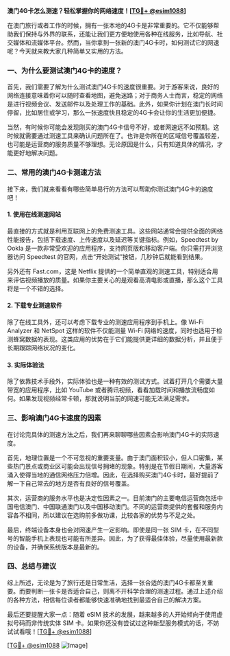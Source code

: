 **澳门4G卡怎么测速？轻松掌握你的网络速度！[[TG💪+ @esim1088](https://t.me/s/esim1088)]**

在澳门旅行或者工作的时候，拥有一张本地的4G卡是非常重要的。它不仅能够帮助我们保持与外界的联系，还能让我们更方便地使用各种在线服务，比如导航、社交媒体和流媒体平台。然而，当你拿到一张新的澳门4G卡时，如何测试它的网速呢？今天就来教大家几种简单又实用的方法。

### 一、为什么要测试澳门4G卡的速度？

首先，我们需要了解为什么测试澳门4G卡的速度很重要。对于游客来说，良好的网络连接意味着你可以随时查看地图，避免迷路；对于商务人士而言，稳定的网络是进行视频会议、发送邮件以及处理工作的基础。此外，如果你计划在澳门长时间停留，比如居住或学习，那么一张速度快且稳定的4G卡会让你的生活更加便捷。

当然，有时候你可能会发现刚买的澳门4G卡信号不好，或者网速远不如预期。这时候就需要通过测速工具来确认问题所在了。也许是你所在的区域信号覆盖较差，也可能是运营商的服务质量不够理想。无论原因是什么，只有知道具体的情况，才能更好地解决问题。

### 二、常用的澳门4G卡测速方法

接下来，我们就来看看有哪些简单易行的方法可以帮助你测试澳门4G卡的速度吧！

#### 1. 使用在线测速网站

最直接的方式就是利用互联网上的免费测速工具。这些网站通常会提供全面的网络性能报告，包括下载速度、上传速度以及延迟等关键指标。例如，Speedtest by Ookla 是一款非常受欢迎的应用程序，支持网页版和移动客户端。你只需打开浏览器访问 Speedtest 的官网，点击“开始测试”按钮，几秒钟后就能看到结果。

另外还有 Fast.com，这是 Netflix 提供的一个简单直观的测速工具，特别适合用来评估视频播放的质量。如果你主要关心的是观看高清电影或直播，那么这个工具将是一个不错的选择。

#### 2. 下载专业测速软件

除了在线工具外，还可以考虑下载专业的测速应用程序到手机上。像 Wi-Fi Analyzer 和 NetSpot 这样的软件不仅能测量 Wi-Fi 网络的速度，同时也适用于检测蜂窝数据的表现。这类应用的优势在于它们能提供更详细的数据分析，并且便于长期跟踪网络状况的变化。

#### 3. 实际体验法

除了依靠技术手段外，实际体验也是一种有效的测试方式。试着打开几个需要大量带宽的应用程序，比如 YouTube 或者腾讯视频，看看加载时间和播放流畅度如何。如果发现视频经常卡顿，那就说明当前的网速可能无法满足需求。

### 三、影响澳门4G卡速度的因素

在讨论完具体的测速方法之后，我们再来聊聊哪些因素会影响澳门4G卡的实际速度。

首先，地理位置是一个不可忽视的重要变量。由于澳门面积较小，但人口密集，某些热门景点或商业区可能会出现信号拥堵的现象。特别是在节假日期间，大量游客涌入使得当地的通信网络压力倍增。因此，在选择购买澳门4G卡时，最好提前了解一下自己常去的地方是否有良好的信号覆盖。

其次，运营商的服务水平也是决定性因素之一。目前澳门的主要电信运营商包括中国电信澳门、中国联通澳门以及中国移动澳门。不同的运营商提供的套餐和服务内容各不相同，所以建议在选购前多做功课，比较各家的优势与不足之处。

最后，终端设备本身也会对网速产生一定影响。即使是同一张 SIM 卡，在不同型号的智能手机上表现也可能有所差异。因此，为了获得最佳体验，尽量使用最新款的设备，并确保系统版本是最新的。

### 四、总结与建议

综上所述，无论是为了旅行还是日常生活，选择一张合适的澳门4G卡都至关重要。而要判断一张卡是否适合自己，则离不开科学合理的测速过程。通过上述介绍的各种方法，相信每位读者都能够快速准确地找到最适合自己的解决方案。

最后还要提醒大家一点：随着 eSIM 技术的发展，越来越多的人开始倾向于使用虚拟号码而非传统实体 SIM 卡。如果你还没有尝试过这种新型服务模式的话，不妨试试看哦！[[TG💪+ @esim1088](https://t.me/s/esim1088)]

[[TG💪+ @esim1088](https://t.me/s/esim1088) ![Image](https://i.postimg.cc/4NQfJmqS/Snipaste-2025-05-13-00-14-12.png)]
